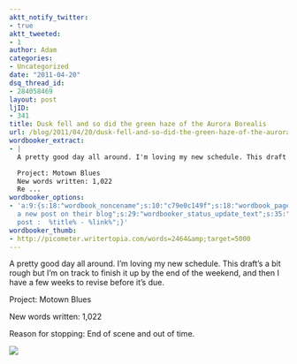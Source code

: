 ```yaml
---
aktt_notify_twitter:
- true
aktt_tweeted:
- 1
author: Adam
categories:
- Uncategorized
date: "2011-04-20"
dsq_thread_id:
- 284058469
layout: post
ljID:
- 341
title: Dusk fell and so did the green haze of the Aurora Borealis
url: /blog/2011/04/20/dusk-fell-and-so-did-the-green-haze-of-the-aurora-borealis/
wordbooker_extract:
- |
  A pretty good day all around. I'm loving my new schedule. This draft's a bit rough but I'm on track to finish it up by the end of the weekend, and then I have a few weeks to revise before it's due.

  Project: Motown Blues
  New words written: 1,022
  Re ...
wordbooker_options:
- 'a:9:{s:18:"wordbook_noncename";s:10:"c79e0c149f";s:18:"wordbook_page_post";s:4:"-100";s:18:"wordbook_orandpage";s:1:"2";s:23:"wordbook_default_author";s:1:"1";s:23:"wordbook_extract_length";s:3:"256";s:19:"wordbook_actionlink";s:3:"300";s:26:"wordbooker_publish_default";s:2:"on";s:18:"wordbook_attribute";s:30:"Wrote
  a new post on their blog";s:29:"wordbooker_status_update_text";s:35:": New blog
  post :  %title% - %link%";}'
wordbooker_thumb:
- http://picometer.writertopia.com/words=2464&amp;target=5000
---
```

A pretty good day all around. I&#8217;m loving my new schedule. This draft&#8217;s a bit rough but I&#8217;m on track to finish it up by the end of the weekend, and then I have a few weeks to revise before it&#8217;s due.

Project: Motown Blues

New words written: 1,022

Reason for stopping: End of scene and out of time.

![](1)

&nbsp;

 [1]: http://picometer.writertopia.com/words=2464&target=5000
